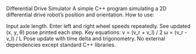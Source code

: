 Differential Drive Simulator
A simple C++ program simulating a 2D differential drive robot’s position and orientation.
How to use:

Input axle length.
Enter left and right wheel speeds repeatedly.
See updated (x, y, θ) pose printed each step.
Key equations:
v = (v_r + v_l) / 2
ω = (v_r - v_l) / L
Pose update with time delta and trigonometry.
No external dependencies except standard C++ libraries.

